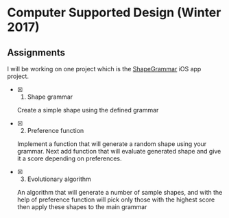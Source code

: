 # Computer Supported Design (Winter 2017)

## Assignments

I will be working on one project which is the [ShapeGrammar](ShapeGrammar/) iOS app project.

- [x] 1. Shape grammar

	Create a simple shape using the defined grammar

- [x] 2. Preference function

	Implement a function that will generate a random shape using your grammar. Next add function that will evaluate generated shape and give it a score depending on preferences.

- [x] 3. Evolutionary algorithm

	An algorithm that will generate a number of sample shapes, and with the help of preference function will pick only those with the highest score then apply these shapes to the main grammar
